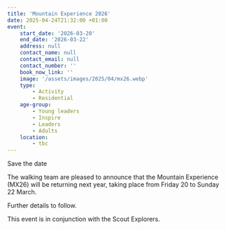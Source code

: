 ```yaml
---
title: 'Mountain Experience 2026'
date: 2025-04-24T21:32:00 +01:00
event:
    start_date: '2026-03-20'
    end_date: '2026-03-22'
    address: null
    contact_name: null
    contact_email: null
    contact_number: ''
    book_now_link: ''
    image: '/assets/images/2025/04/mx26.webp'
    type:
        - Activity
        - Residential
    age-group:
        - Young leaders
        - Inspire
        - Leaders
        - Adults
    location:
        - tbc
---
```

Save the date

The walking team are pleased to announce that the Mountain Experience (MX26) will be returning next year, taking place from Friday 20 to Sunday 22 March.

Further details to follow.

This event is in conjunction with the Scout Explorers.

